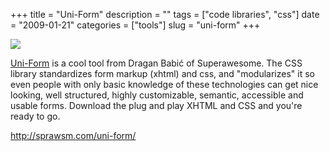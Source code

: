 +++
title = "Uni-Form"
description = ""
tags = ["code libraries", "css"]
date = "2009-01-21"
categories = ["tools"]
slug = "uni-form"
+++


<div class="tool-screenshot mb1"><a href="http://sprawsm.com/uni-form/"><img id="bluga-thumbnail-2721" class="bluga-thumbnail custom" src="//konigi.com/media/bluga/
wt522fee31adc47_custom.jpg"/></a></div><p><a href="http://sprawsm.com/uni-form/">Uni-Form</a> is a cool tool from Dragan Babić of Superawesome. The CSS library standardizes form markup (xhtml) and css, and "modularizes" it so even people with only basic knowledge of these technologies can get nice looking, well structured, highly customizable, semantic, accessible and usable forms. Download the plug and play XHTML and CSS and you're ready to go.</p>
  
<p><a href="http://sprawsm.com/uni-form/">http://sprawsm.com/uni-form/</a></p>
      
